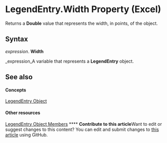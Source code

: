 
# LegendEntry.Width Property (Excel)

Returns a  **Double** value that represents the width, in points, of the object.


## Syntax

 _expression_. **Width**

 _expression_A variable that represents a  **LegendEntry** object.


## See also


#### Concepts


 [LegendEntry Object](ebe8c35c-87b4-11e6-0675-b8bcc8c668a5.md)
#### Other resources


 [LegendEntry Object Members](185ac816-1220-d454-2f13-d36055dfa8a7.md)
****   **Contribute to this article**Want to edit or suggest changes to this content? You can edit and submit changes to  [this article](https://github.com/jhershey00/VBA_Excel_Test/OpenXMLCon/articles/014cbba9-5147-f65a-362c-c10176531b33.md) using GitHub.

